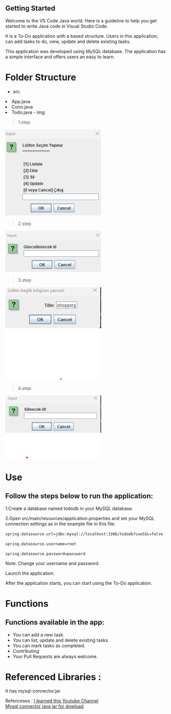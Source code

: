## Getting Started

Welcome to the VS Code Java world. Here is a guideline to help you get started to write Java code in Visual Studio Code.

It is a To-Do application with a based structure. Users in this application; can add tasks to do, view, update and delete existing tasks.

This application was developed using MySQL database. The application has a simple interface and offers users an easy to learn.

# Folder Structure
- src:
<li>App.java
<li>Conn.java
<li>Todo.java
- img:

> 1.step
<img src="https://raw.githubusercontent.com/atak-05/todo-with-mysql/main/img/Ekran%20g%C3%B6r%C3%BCnt%C3%BCs%C3%BC%202023-04-05%20163004.png" width="300">


> 2.step
<img src="https://raw.githubusercontent.com/atak-05/todo-with-mysql/main/img/up_1.png" width ="300">

> 3.step
<img src="https://raw.githubusercontent.com/atak-05/todo-with-mysql/main/img/add_1.png" width ="300">

> 4.step
<img src=https://raw.githubusercontent.com/atak-05/todo-with-mysql/main/img/del_1.png width ="300">

 

 

# Use
##  Follow the steps below to run the application:

1.Create a database named tododb in your MySQL database.

2.Open src/main/resources/application.properties and set your MySQL connection settings as in the example file in this file:

`spring.datasource.url=jdbc:mysql://localhost:3306/tododb?useSSL=false`

 `spring.datasource.username=root`
 
 `spring.datasource.password=password`

Note: Change your username and password.

Launch the application.

After the application starts, you can start using the To-Do application.

# Functions
## Functions available in the app:
<ul>
<li>You can add a new task.
<li>You can list, update and delete existing tasks.
<li>You can mark tasks as completed.
<li>Contributing
<li>Your Pull Requests are always welcome.
</ul>
 
 
 # Referenced Libraries :
It has mysql-connector.jar 


Refenceses :
[I learned this Youtube Channel](https://www.youtube.com/watch?v=-R9XwELXfzI&list=PL6BigWlyDofsTmUfRY0IxhAd5taQMc5Th&index=26) </br>
[Mysql connector java jar for dowload](https://dev.mysql.com/downloads/connector/j/)
